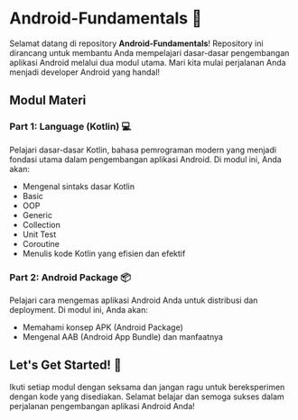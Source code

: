 # Android-Fundamentals 📱

Selamat datang di repository **Android-Fundamentals**! Repository ini dirancang untuk membantu Anda mempelajari dasar-dasar pengembangan aplikasi Android melalui dua modul utama. Mari kita mulai perjalanan Anda menjadi developer Android yang handal!

## Modul Materi

### Part 1: Language (Kotlin) 💻
Pelajari dasar-dasar Kotlin, bahasa pemrograman modern yang menjadi fondasi utama dalam pengembangan aplikasi Android. Di modul ini, Anda akan:
- Mengenal sintaks dasar Kotlin
- Basic
- OOP
- Generic
- Collection
- Unit Test
- Coroutine
- Menulis kode Kotlin yang efisien dan efektif

### Part 2: Android Package 📦
Pelajari cara mengemas aplikasi Android Anda untuk distribusi dan deployment. Di modul ini, Anda akan:
- Memahami konsep APK (Android Package)
- Mengenal AAB (Android App Bundle) dan manfaatnya

## Let's Get Started! 🚀
Ikuti setiap modul dengan seksama dan jangan ragu untuk bereksperimen dengan kode yang disediakan. Selamat belajar dan semoga sukses dalam perjalanan pengembangan aplikasi Android Anda!
